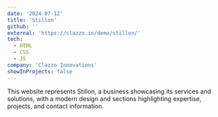 ```yaml
---
date: '2024-07-12'
title: 'Stillon'
github: ''
external: 'https://clazzo.in/demo/stillon/'
tech:
  - HTML
  - CSS
  - JS
company: 'Clazzo Innovations'
showInProjects: false
---
```


This website represents Stillon, a business showcasing its services and solutions, with a modern design and sections highlighting expertise, projects, and contact information.
